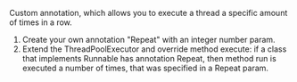 Custom annotation, which allows you to execute a thread a specific amount of times in a row.

1. Create your own annotation "Repeat" with an integer number param.
2. Extend the ThreadPoolExecutor and override method execute: if a class that implements Runnable has annotation Repeat,
   then method run is executed a number of times, that was specified in a Repeat param.